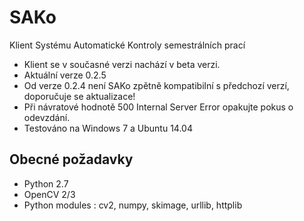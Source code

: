 SAKo
====
Klient Systému Automatické Kontroly semestrálních prací

* Klient se v současné verzi nachází v beta verzi.
* Aktuální verze 0.2.5
* Od verze 0.2.4 není SAKo zpětně kompatibilní s předchozí verzí, doporučuje se aktualizace!
* Při návratové hodnotě 500 Internal Server Error opakujte pokus o odevzdání.
* Testováno na Windows 7 a Ubuntu 14.04

Obecné požadavky 
----------------
* Python 2.7
* OpenCV 2/3
* Python modules : cv2, numpy, skimage, urllib, httplib






